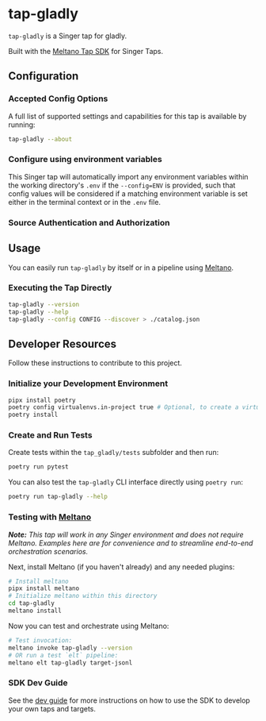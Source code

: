 # tap-gladly

`tap-gladly` is a Singer tap for gladly.

Built with the [Meltano Tap SDK](https://sdk.meltano.com) for Singer Taps.

<!--

Developer TODO: Update the below as needed to correctly describe the install procedure. For instance, if you do not have a PyPi repo, or if you want users to directly install from your git repo, you can modify this step as appropriate.

## Installation

Install from PyPi:

```bash
pipx install tap-gladly
```

Install from GitHub:

```bash
pipx install git+https://github.com/ORG_NAME/tap-gladly.git@main
```

-->

## Configuration

### Accepted Config Options

<!--
Developer TODO: Provide a list of config options accepted by the tap.

This section can be created by copy-pasting the CLI output from:

```
tap-gladly --about --format=markdown
```
-->

A full list of supported settings and capabilities for this
tap is available by running:

```bash
tap-gladly --about
```

### Configure using environment variables

This Singer tap will automatically import any environment variables within the working directory's
`.env` if the `--config=ENV` is provided, such that config values will be considered if a matching
environment variable is set either in the terminal context or in the `.env` file.

### Source Authentication and Authorization

<!--
Developer TODO: If your tap requires special access on the source system, or any special authentication requirements, provide those here.
-->

## Usage

You can easily run `tap-gladly` by itself or in a pipeline using [Meltano](https://meltano.com/).

### Executing the Tap Directly

```bash
tap-gladly --version
tap-gladly --help
tap-gladly --config CONFIG --discover > ./catalog.json
```

## Developer Resources

Follow these instructions to contribute to this project.

### Initialize your Development Environment

```bash
pipx install poetry
poetry config virtualenvs.in-project true # Optional, to create a virtual env
poetry install
```

### Create and Run Tests

Create tests within the `tap_gladly/tests` subfolder and
  then run:

```bash
poetry run pytest
```

You can also test the `tap-gladly` CLI interface directly using `poetry run`:

```bash
poetry run tap-gladly --help
```

### Testing with [Meltano](https://www.meltano.com)

_**Note:** This tap will work in any Singer environment and does not require Meltano.
Examples here are for convenience and to streamline end-to-end orchestration scenarios._

<!--
Developer TODO:
Your project comes with a custom `meltano.yml` project file already created. Open the `meltano.yml` and follow any "TODO" items listed in
the file.
-->

Next, install Meltano (if you haven't already) and any needed plugins:

```bash
# Install meltano
pipx install meltano
# Initialize meltano within this directory
cd tap-gladly
meltano install
```

Now you can test and orchestrate using Meltano:

```bash
# Test invocation:
meltano invoke tap-gladly --version
# OR run a test `elt` pipeline:
meltano elt tap-gladly target-jsonl
```

### SDK Dev Guide

See the [dev guide](https://sdk.meltano.com/en/latest/dev_guide.html) for more instructions on how to use the SDK to
develop your own taps and targets.
